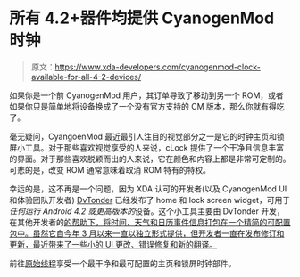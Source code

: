 # 所有 4.2+器件均提供 CyanogenMod 时钟

> 原文：<https://www.xda-developers.com/cyanogenmod-clock-available-for-all-4-2-devices/>

如果你是一个前 CyanogenMod 用户，其订单导致了移动到另一个 ROM，或者如果你只是简单地将设备换成了一个没有官方支持的 CM 版本，那么你就有得吃了。

毫无疑问，CyangoenMod 最近最引人注目的视觉部分之一是它的时钟主页和锁屏小工具。对于那些喜欢视觉享受的人来说，cLock 提供了一个干净且信息丰富的界面。对于那些喜欢脱颖而出的人来说，它在颜色和内容上都是非常可定制的。可悲的是，改变 ROM 通常意味着取消 ROM 特有的特权。

幸运的是，这不再是一个问题，因为 XDA 认可的开发者(以及 CyanogenMod UI 和体验团队开发者) [DvTonder](http://forum.xda-developers.com/member.php?u=471482) 已经发布了 home 和 lock screen widget，可用于*任何运行 Android 4.2 或更高版本的*设备。这个小工具主要由 DvTonder 开发，在其他开发者的[的帮助下，将时间、天气和日历事件信息打包在一个精简的可配置包中。虽然它自今年 3 月以来一直以独立形式提供，但开发者一直在发布修订和更新，最近带来了一些小的 UI 更改、错误修复和新的翻译。](http://review.cyanogenmod.org/#/q/status:merged+project:CyanogenMod/android_packages_apps_LockClock,p,002379810000815d)

前往[原始线程](http://forum.xda-developers.com/showthread.php?t=2186734)享受一个最干净和最可配置的主页和锁屏时钟部件。